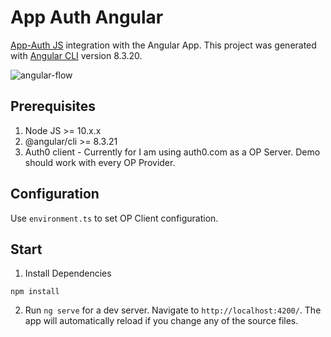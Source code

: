 # App Auth Angular

[App-Auth JS](https://github.com/openid/AppAuth-JS) integration with the Angular App.
This project was generated with [Angular CLI](https://github.com/angular/angular-cli) version 8.3.20.

![angular-flow](./src/assets/angular-flow.gif)

## Prerequisites

1. Node JS >= 10.x.x
2. @angular/cli >= 8.3.21
3. Auth0 client - Currently for I am using auth0.com as a OP Server. Demo should work with every OP Provider. 

## Configuration

Use `environment.ts` to set OP Client configuration.

## Start

1. Install Dependencies

```
npm install
```

2. Run `ng serve` for a dev server. Navigate to `http://localhost:4200/`. The app will automatically reload if you change any of the source files.